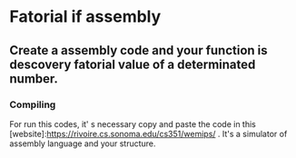 # Fatorial if assembly

## Create a assembly code and your function is descovery fatorial value of a determinated number.

### Compiling

For run this codes, it' s necessary copy and paste the code in this [website]:https://rivoire.cs.sonoma.edu/cs351/wemips/ . It's a simulator of assembly language and your structure. 
